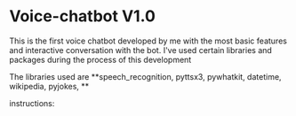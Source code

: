 # Voice-chatbot V1.0

This is the first voice chatbot developed by me with the most basic features and interactive conversation with the bot. I've used certain libraries and packages during the process of this development

The libraries used are **speech_recognition, pyttsx3, pywhatkit, datetime, wikipedia, pyjokes, **

instructions:

